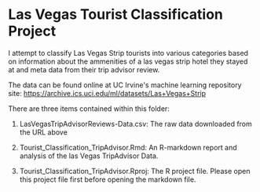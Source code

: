 # Las Vegas Tourist Classification Project
I attempt to classify Las Vegas Strip tourists into various categories based on information about the ammenities of a las vegas strip hotel they stayed at and
 meta data from their trip advisor review.

The data can be found online at UC Irvine's machine learning repository site: https://archive.ics.uci.edu/ml/datasets/Las+Vegas+Strip 

There are three items contained within this folder:

1. LasVegasTripAdvisorReviews-Data.csv: The raw data downloaded from the URL above

2. Tourist_Classification_TripAdvisor.Rmd: An R-markdown report and analysis of the las Vegas TripAdvisor Data.

3. Tourist_Classification_TripAdvisor.Rproj: The R project file. Please open this project file first before opening the markdown file.


